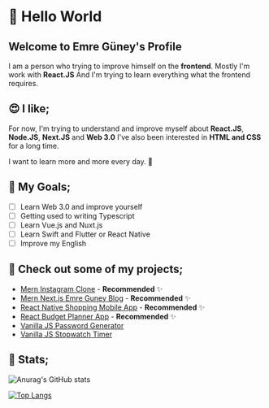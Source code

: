 # 👋 Hello World

## Welcome to Emre Güney's Profile

I am a person who trying to improve himself on the <strong>frontend</strong>. Mostly I'm work with <strong>React.JS</strong> And I'm trying to learn everything what the frontend requires.

## 😍 I like;

For now, I'm trying to understand and improve myself about <strong>React.JS</strong>, <strong>Node.JS</strong>, <strong>Next.JS</strong> and <strong>Web 3.0</strong> I've also been interested in <strong>HTML and CSS</strong> for a long time.

I want to learn more and more every day. 🤘

## :punch: My Goals;

- [ ] Learn Web 3.0 and improve yourself
- [ ] Getting used to writing Typescript
- [ ] Learn Vue.js and Nuxt.js
- [ ] Learn Swift and Flutter or React Native
- [ ] Improve my English

## 🧐 Check out some of my projects;

- [Mern Instagram Clone](https://github.com/eeguney/mern-instagram-clone) - **Recommended** ✨
- [Mern Next.js Emre Guney Blog](https://github.com/eeguney/mern-next.js-emreguney-blog) - **Recommended** ✨
- [React Native Shopping Mobile App](https://github.com/eeguney/react-native-shopping-app) - **Recommended** ✨
- [React Budget Planner App](https://github.com/eeguney/react-budget-planner-app) - **Recommended** ✨
- [Vanilla JS Password Generator](https://github.com/eeguney/vanilla-javascript-password-generator)
- [Vanilla JS Stopwatch Timer](https://github.com/eeguney/vanilla-js-stopwatch-timer)

## 🧐 Stats;

![Anurag's GitHub stats](https://github-readme-stats.vercel.app/api?username=eeguney&show_icons=true&theme=synthwave&hide_border=true)

[![Top Langs](https://github-readme-stats.vercel.app/api/top-langs/?username=eeguney&layout=compact)](https://github.com/anuraghazra/github-readme-stats)
